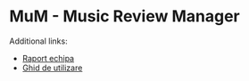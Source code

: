 
# MuM - Music Review Manager

Additional links:

* [Raport echipa](http://fenrir.info.uaic.ro/~bogdan.agafitei/index.html)
* [Ghid de utilizare](http://fenrir.info.uaic.ro/~bogdan.agafitei/guide.html)


